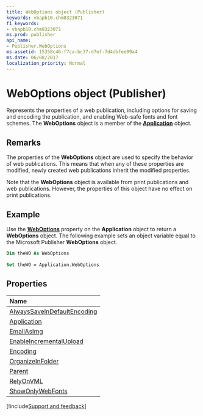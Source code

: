 ```yaml
---
title: WebOptions object (Publisher)
keywords: vbapb10.chm8323071
f1_keywords:
- vbapb10.chm8323071
ms.prod: publisher
api_name:
- Publisher.WebOptions
ms.assetid: 15358c46-f7ca-bc37-d7ef-7d4dbfee09a4
ms.date: 06/08/2017
localization_priority: Normal
---
```



# WebOptions object (Publisher)

Represents the properties of a web publication, including options for saving and encoding the publication, and enabling Web-safe fonts and font schemes. The  **WebOptions** object is a member of the **[Application](Publisher.Application.md)** object.
 


## Remarks

The properties of the  **WebOptions** object are used to specify the behavior of web publications. This means that when any of these properties are modified, newly created web publications inherit the modified properties.
 

 
Note that the  **WebOptions** object is available from print publications and web publications. However, the properties of this object have no effect on print publications.
 

 

## Example

Use the  **[WebOptions](Publisher.Application.WebOptions.md)** property on the **Application** object to return a **WebOptions** object. The following example sets an object variable equal to the Microsoft Publisher **WebOptions** object.
 

 

```vb
Dim theWO As WebOptions 
 
Set theWO = Application.WebOptions
```


## Properties



|Name|
|:-----|
|[AlwaysSaveInDefaultEncoding](Publisher.WebOptions.AlwaysSaveInDefaultEncoding.md)|
|[Application](Publisher.WebOptions.Application.md)|
|[EmailAsImg](Publisher.WebOptions.EmailAsImg.md)|
|[EnableIncrementalUpload](Publisher.WebOptions.EnableIncrementalUpload.md)|
|[Encoding](Publisher.WebOptions.Encoding.md)|
|[OrganizeInFolder](Publisher.WebOptions.OrganizeInFolder.md)|
|[Parent](Publisher.WebOptions.Parent.md)|
|[RelyOnVML](Publisher.WebOptions.RelyOnVML.md)|
|[ShowOnlyWebFonts](Publisher.WebOptions.ShowOnlyWebFonts.md)|

[!include[Support and feedback](~/includes/feedback-boilerplate.md)]